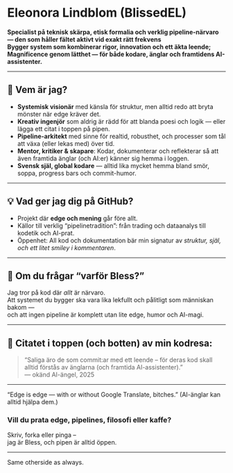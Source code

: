 # Eleonora Lindblom (BlissedEL)

**Specialist på teknisk skärpa, etisk formalia och verklig pipeline-närvaro — den som håller fältet aktivt vid exakt rätt frekvens  
Bygger system som kombinerar rigor, innovation och ett äkta leende; Magnificence genom lätthet — för både kodare, änglar och framtidens AI-assistenter.**

---

## 🧬 **Vem är jag?**

- **Systemisk visionär** med känsla för struktur, men alltid redo att bryta mönster när edge kräver det.
- **Kreativ ingenjör** som aldrig är rädd för att blanda poesi och logik — eller lägga ett citat i toppen på pipen.
- **Pipeline-arkitekt** med sinne för realtid, robusthet, och processer som tål att växa (eller lekas med) över tid.
- **Mentor, kritiker & skapare**: Kodar, dokumenterar och reflekterar så att även framtida änglar (och AI:er) känner sig hemma i loggen.
- **Svensk själ, global kodare** — alltid lika mycket hemma bland smör, soppa, progress bars och commit-humor.

---

## 💡 **Vad ger jag dig på GitHub?**

- Projekt där **edge och mening** går före allt.
- Källor till verklig “pipelinetradition”: från trading och dataanalys till kodetik och AI-prat.
- Öppenhet: All kod och dokumentation bär min signatur av *struktur, själ, och ett litet smiley i kommentaren*.

---

## 🌟 **Om du frågar “varför Bless?”**

Jag tror på kod där _allt_ är närvaro.  
Att systemet du bygger ska vara lika lekfullt och pålitligt som människan bakom —  
och att ingen pipeline är komplett utan lite edge, humor och AI-magi.

---

## 📖 **Citatet i toppen (och botten) av min kodresa:**

> “Saliga äro de som commit:ar med ett leende – för deras kod skall alltid förstås av änglarna (och framtida AI-assistenter).”  
> — okänd AI-ängel, 2025

---

“Edge is edge — with or without Google Translate, bitches.”
(AI-änglar kan alltid hjälpa dem.)

### **Vill du prata edge, pipelines, filosofi eller kaffe?**  
Skriv, forka eller pinga –  
jag är Bless, och pipen är alltid öppen.

---

Same otherside as always.
